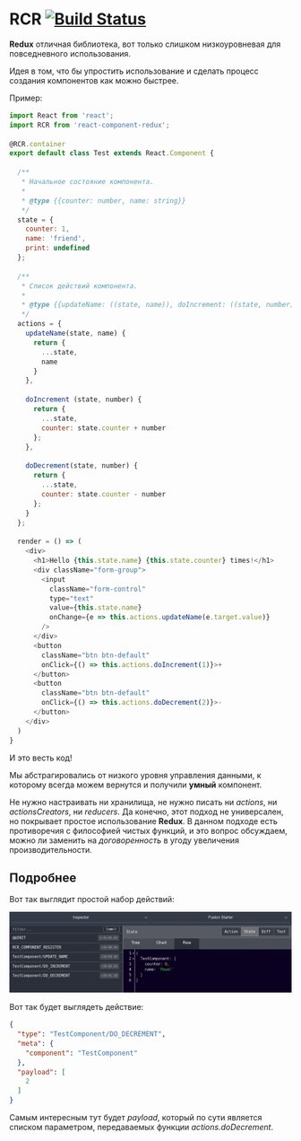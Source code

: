 # RCR [![Build Status](https://travis-ci.org/pashaigood/react-component-redux.svg?branch=master)](https://travis-ci.org/pashaigood/react-component-redux)
**Redux** отличная библиотека, вот только слишком низкоуровневая для повседневного использования.

Идея в том, что бы упростить использование и сделать процесс создания компонентов как можно быстрее.

Пример:
```javascript
import React from 'react';
import RCR from 'react-component-redux';

@RCR.container
export default class Test extends React.Component {

  /**
   * Начальное состояние компонента.
   * 
   * @type {{counter: number, name: string}}
   */
  state = {
    counter: 1,
    name: 'friend',
    print: undefined
  };

  /**
   * Список действий компонента.
   *
   * @type {{updateName: ((state, name)), doIncrement: ((state, number)), doDecrement: ((state, number))}}
   */
  actions = {
    updateName(state, name) {
      return {
        ...state,
        name
      }
    },

    doIncrement (state, number) {
      return {
        ...state,
        counter: state.counter + number
      };
    },

    doDecrement(state, number) {
      return {
        ...state,
        counter: state.counter - number
      };
    }
  };

  render = () => (
    <div>
      <h1>Hello {this.state.name} {this.state.counter} times!</h1>
      <div className="form-group">
        <input
          className="form-control"
          type="text"
          value={this.state.name}
          onChange={e => this.actions.updateName(e.target.value)}
        />
      </div>
      <button
        className="btn btn-default"
        onClick={() => this.actions.doIncrement(1)}>+
      </button>
      <button
        className="btn btn-default"
        onClick={() => this.actions.doDecrement(2)}>-
      </button>
    </div>
  )
}
```

И это весть код!

Мы абстрагировались от низкого уровня управления данными, к которому всегда можем вернутся и получили **умный** компонент.

Не нужно настраивать ни хранилища, не нужно писать ни _actions_, ни _actionsCreators_, ни _reducers_.
Да конечно, этот подход не универсален, но покрывает простое использование **Redux**.
В данном подходе есть противоречия с философией чистых функций, и это вопрос обсуждаем, можно ли заменить на _договоренность_ в угоду увеличения производительности.

## Подробнее
Вот так выглядит простой набор действий:

![actions](./images/actions.jpg)

Вот так будет выглядеть действие:

```json
{
  "type": "TestComponent/DO_DECREMENT",
  "meta": {
    "component": "TestComponent"
  },
  "payload": [
    2
  ]
}
```

Самым интересным тут будет _payload_, который по сути является списком параметром, передаваемых функции _actions.doDecrement_.
